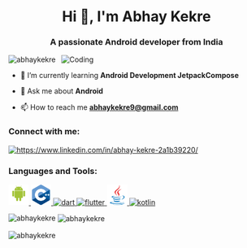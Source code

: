 
<h1 align="center">Hi 👋, I'm Abhay Kekre</h1>
<h3 align="center">A passionate Android developer from India</h3>
<img align = "right" alt="Coding" width = "400" src = "https://cdn.dribbble.com/users/1162077/screenshots/3848914/programmer.gif">

<p align="left"> <img src="https://komarev.com/ghpvc/?username=abhaykekre&label=Profile%20views&color=0e75b6&style=flat" alt="abhaykekre" /> </p>

- 🌱 I’m currently learning **Android Development JetpackCompose**

- 💬 Ask me about **Android**

- 📫 How to reach me **abhaykekre9@gmail.com**

<h3 align="left">Connect with me:</h3>
<p align="left">
<a href="[https://www.linkedin.com/in/abhay-kekre-2a1b39220/]" target="blank"><img align="center" src="https://raw.githubusercontent.com/rahuldkjain/github-profile-readme-generator/master/src/images/icons/Social/linked-in-alt.svg" alt="https://www.linkedin.com/in/abhay-kekre-2a1b39220/" height="30" width="40" /></a>
</p>

<h3 align="left">Languages and Tools:</h3>
<p align="left"> <a href="https://developer.android.com" target="_blank" rel="noreferrer"> <img src="https://raw.githubusercontent.com/devicons/devicon/master/icons/android/android-original-wordmark.svg" alt="android" width="40" height="40"/> </a> <a href="https://www.w3schools.com/cpp/" target="_blank" rel="noreferrer"> <img src="https://raw.githubusercontent.com/devicons/devicon/master/icons/cplusplus/cplusplus-original.svg" alt="cplusplus" width="40" height="40"/> </a> <a href="https://dart.dev" target="_blank" rel="noreferrer"> <img src="https://www.vectorlogo.zone/logos/dartlang/dartlang-icon.svg" alt="dart" width="40" height="40"/> </a> <a href="https://flutter.dev" target="_blank" rel="noreferrer"> <img src="https://www.vectorlogo.zone/logos/flutterio/flutterio-icon.svg" alt="flutter" width="40" height="40"/> </a> <a href="https://www.java.com" target="_blank" rel="noreferrer"> <img src="https://raw.githubusercontent.com/devicons/devicon/master/icons/java/java-original.svg" alt="java" width="40" height="40"/> </a> <a href="https://kotlinlang.org" target="_blank" rel="noreferrer"> <img src="https://www.vectorlogo.zone/logos/kotlinlang/kotlinlang-icon.svg" alt="kotlin" width="40" height="40"/> </a> </p>

<p><img align="left" src="https://github-readme-stats.vercel.app/api/top-langs?username=abhaykekre&show_icons=true&locale=en&layout=compact" alt="abhaykekre" /></p>

<p>&nbsp;<img align="center" src="https://github-readme-stats.vercel.app/api?username=abhaykekre&show_icons=true&locale=en" alt="abhaykekre" /></p>

<p><img align="center" src="https://github-readme-streak-stats.herokuapp.com/?user=abhaykekre&" alt="abhaykekre" /></p>

<!--
**Abhaykekre/abhaykekre** is a ✨ _special_ ✨ repository because its `README.md` (this file) appears on your GitHub profile.

Here are some ideas to get you started:

- 🔭 I’m currently working on ...
- 🌱 I’m currently learning ...
- 👯 I’m looking to collaborate on ...
- 🤔 I’m looking for help with ...
- 💬 Ask me about ...
- 📫 How to reach me: ...
- 😄 Pronouns: ...
- ⚡ Fun fact: ...
-->
